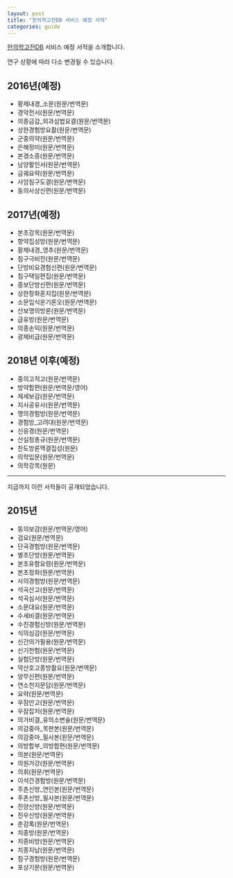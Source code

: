 ```yaml
---
layout: post
title: "한의학고전DB 서비스 예정 서적"
categories: guide
---
```


[한의학고전DB](http://mediclassics.kr/) 서비스 예정 서적을 소개합니다. 

연구 상황에 따라 다소 변경될 수 있습니다.

2016년(예정)
------------

 - 황제내경_소문(원문/번역문)
 - 경악전서(원문/번역문)
 - 의종금감_외과심법요결(원문/번역문)
 - 상한경험방요촬(원문/번역문)
 - 군중의약(원문/번역문)
 - 은해정미(원문/번역문)
 - 본경소증(원문/번역문)
 - 남양활인서(원문/번역문)
 - 금궤요략(원문/번역문)
 - 사암침구도결(원문/번역문)
 - 동의사상신편(원문/번역문)

2017년(예정)
------------

 - 본초강목(원문/번역문)
 - 향약집성방(원문/번역문)
 - 황제내경_영추(원문/번역문)
 - 침구극비전(원문/번역문)
 - 단방비요경험신편(원문/번역문)
 - 침구택일편집(원문/번역문)
 - 증보단방신편(원문/번역문)
 - 상한창화훈지집(원문/번역문)
 - 소문입식운기론오(원문/번역문)
 - 산보명의방론(원문/번역문)
 - 급유방(원문/번역문)
 - 의종손익(원문/번역문)
 - 광제비급(원문/번역문)

2018년 이후(예정)
-----------

 - 중의고적고(원문/번역문)
 - 방약합편(원문/번역문/영어)
 - 제세보감(원문/번역문)
 - 지사공유사(원문/번역문)
 - 명의경험방(원문/번역문)
 - 경험방_고려대(원문/번역문)
 - 신응경(원문/번역문)
 - 산실청총규(원문/번역문)
 - 찬도방론맥결집성(원문)
 - 의학입문(원문/번역문)
 - 의학강목(원문)


*** 

지금까지 이런 서적들이 공개되었습니다.

2015년
------

 - 동의보감(원문/번역문/영어)
 - 검요(원문/번역문)
 - 단곡경험방(원문/번역문)
 - 별초단방(원문/번역문)
 - 본초유함요령(원문/번역문)
 - 본초정화(원문/번역문)
 - 사의경험방(원문/번역문)
 - 석곡산고(원문/번역문)
 - 석곡심서(원문/번역문)
 - 소문대요(원문/번역문)
 - 수세비결(원문/번역문)
 - 수진경험신방(원문/번역문)
 - 식의심감(원문/번역문)
 - 신간의가필용(원문/번역문)
 - 신기천험(원문/번역문)
 - 실험단방(원문/번역문)
 - 약산호고종방촬요(원문/번역문)
 - 양무신편(원문/번역문)
 - 연소천지문답(원문/번역문)
 - 요략(원문/번역문)
 - 우잠만고(원문/번역문)
 - 우잠잡저(원문/번역문)
 - 의가비결_유의소변술(원문/번역문)
 - 의감중마_목판본(원문/번역문)
 - 의감중마_필사본(원문/번역문)
 - 의방합부_의방합편(원문/번역문)
 - 의본(원문/번역문)
 - 의원거강(원문/번역문)
 - 의휘(원문/번역문)
 - 이석간경험방(원문/번역문)
 - 주촌신방_연인본(원문/번역문)
 - 주촌신방_필사본(원문/번역문)
 - 진양신방(원문/번역문)
 - 진우신방(원문/번역문)
 - 춘감록(원문/번역문)
 - 치종방(원문/번역문)
 - 치종비방(원문/번역문)
 - 치종지남(원문/번역문)
 - 침구경험방(원문/번역문)
 - 포상기문(원문/번역문)


